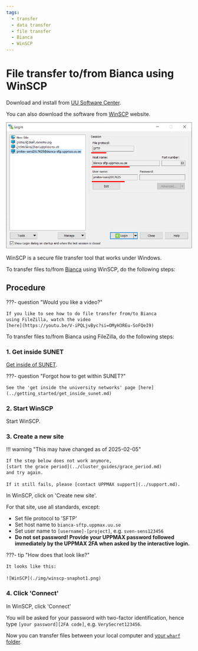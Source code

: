 ```yaml
---
tags:
  - transfer
  - data transfer
  - file transfer
  - Bianca
  - WinSCP
---
```


# File transfer to/from Bianca using WinSCP

Download and install from [UU Software Center](https://www.uu.se/en/staff/service-and-tools/tools-and-guides/manage-and-update-your-windows-computer/installing-or-ordering-software-windows).

You can also download the software from [WinSCP](https://winscp.net/eng/docs/guide_install) website.

![WinSCP](../img/winscp-snaphot1.png)

WinSCP is a secure file transfer tool that works under Windows.

To transfer files to/from [Bianca](../cluster_guides/bianca.md) using WinSCP, do the following steps:

## Procedure

???- question "Would you like a video?"

    If you like to see how to do file transfer from/to Bianca
    using FileZilla, watch the video
    [here](https://youtu.be/V-iPQLjvByc?si=OMyH3REu-SoFQeI9)

To transfer files to/from Bianca using FileZilla, do the following steps:

### 1. Get inside SUNET

[Get inside of SUNET](../getting_started/get_inside_sunet.md).

???- question "Forgot how to get within SUNET?"

    See the 'get inside the university networks' page [here](../getting_started/get_inside_sunet.md)

### 2. Start WinSCP

Start WinSCP.

### 3. Create a new site

!!! warning "This may have changed as of 2025-02-05"

    If the step below does not work anymore,
    [start the grace period](../cluster_guides/grace_period.md)
    and try again.

    If it still fails, please [contact UPPMAX support](../support.md).

In WinSCP, click on 'Create new site'.

For that site, use all standards, except:

- Set file protocol to 'SFTP'
- Set host name to `bianca-sftp.uppmax.uu.se`
- Set user name to `[username]-[project]`, e.g. `sven-sens123456`
- **Do not set password! Provide your UPPMAX password followed immediately by the UPPMAX 2FA  when asked by the interactive login.**

???- tip "How does that look like?"

    It looks like this:

    ![WinSCP](./img/winscp-snaphot1.png)

### 4. Click 'Connect'

In WinSCP, click 'Connect'

You will be asked for your password with two-factor identification, hence
type `[your password][2FA code]`, e.g. `VerySecret123456`.

Now you can transfer files between your local computer and [your `wharf` folder](../cluster_guides/wharf.md).
